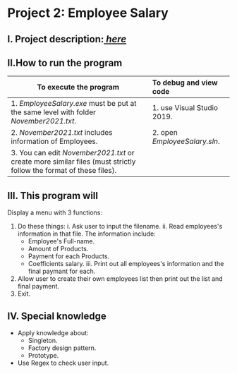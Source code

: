 # Project 2: Employee Salary
## I. Project description:*[ here](https://tdquang7.notion.site/Project-Emloyee-payment-78ac0241bfea4e07b502020b0c20de86)*
## II.How to run the program
|To execute the program|To debug and view code|
|------------|:---------------|
|1. *EmployeeSalary.exe* must be put at the same level with folder *November2021.txt*.|1. use Visual Studio 2019.|
|2. *November2021.txt* includes information of Employees. |2. open *EmployeeSalary.sln*.|
|3. You can edit *November2021.txt* or create more similar files (must strictly follow the format of these files).|
## III. This program will 
Display a menu with 3 functions:
1. Do these things:
i. Ask user to input the filename.
ii. Read employees's information in that file. The information include:
    - Employee's Full-name.
    - Amount of Products.
    - Payment for each Products.
    - Coefficients salary.
iii. Print out all employees's information and the final paymant for each.
2. Allow user to create their own employees list then print out the list and final payment.
3. Exit.
## IV. Special knowledge
- Apply knowledge about: 
    - Singleton.
    - Factory design pattern.
    - Prototype.
- Use Regex to check user input.
